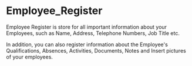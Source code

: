 # Employee_Register
Employee Register is store for all important information about your Employees, such as Name, Address, Telephone Numbers, Job Title etc.

In addition, you can also register information about the Employee's Qualifications, Absences, Activities, Documents, Notes and Insert pictures of your employees.
